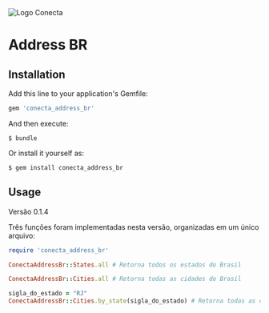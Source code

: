 <img alt="Logo Conecta" data-src="https://www.conectaai.com/wp-content/themes/conecta/assets/images/conecta.svg" class="img-fluid none-mobile lazyloaded" src="https://www.conectaai.com/wp-content/themes/conecta/assets/images/conecta.svg">

# Address BR

## Installation

Add this line to your application's Gemfile:

```ruby
gem 'conecta_address_br'
```

And then execute:

    $ bundle

Or install it yourself as:

    $ gem install conecta_address_br

## Usage
Versão 0.1.4

Três funções foram implementadas nesta versão, organizadas em um único arquivo:

```ruby
require 'conecta_address_br'

ConectaAddressBr::States.all # Retorna todos os estados do Brasil

ConectaAddressBr::Cities.all # Retorna todas as cidades do Brasil

sigla_do_estado = "RJ"
ConectaAddressBr::Cities.by_state(sigla_do_estado) # Retorna todas as cidades de um estado
```